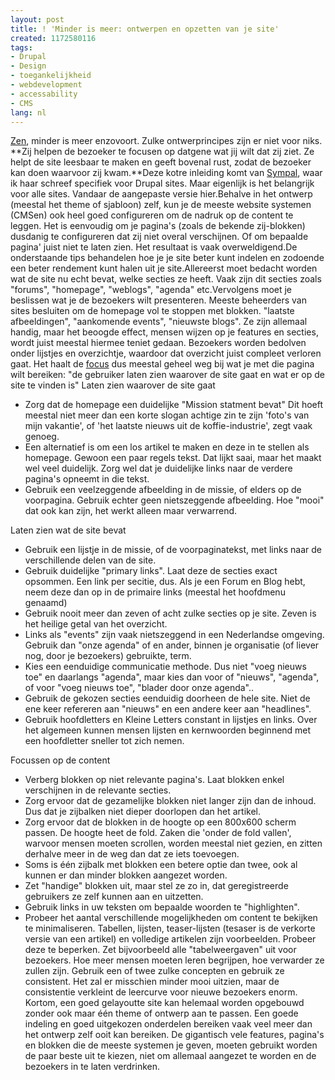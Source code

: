```yaml
---
layout: post
title: ! 'Minder is meer: ontwerpen en opzetten van je site'
created: 1172580116
tags:
- Drupal
- Design
- toegankelijkheid
- webdevelopment
- accessability
- CMS
lang: nl
---
```

[Zen](http://www.csszengarden.com/), minder is meer enzovoort. Zulke ontwerprincipes zijn er niet voor niks. **Zij helpen de bezoeker te focusen op datgene wat jij wilt dat zij ziet. Ze helpt de site leesbaar te maken en geeft bovenal rust, zodat de bezoeker kan doen waarvoor zij kwam.**Deze kotre inleiding komt van [Sympal](http://help.sympal.nl/minder_is_meer_ontwerpen_en_opzetten_van_je_site), waar ik haar schreef specifiek voor Drupal sites. Maar eigenlijk is het belangrijk voor alle sites. Vandaar de aangepaste versie hier.Behalve in het ontwerp (meestal het theme of sjabloon) zelf, kun je de meeste website systemen (CMSen) ook heel goed configureren om de nadruk op de content te leggen. Het is eenvoudig om je pagina's (zoals de bekende zij-blokken) dusdanig te configureren dat zij niet overal verschijnen. Of om bepaalde pagina' juist niet te laten zien. Het resultaat is vaak overweldigend.<!--break-->De onderstaande tips behandelen hoe je je site beter kunt indelen en zodoende een beter rendement kunt halen uit je site.Allereerst moet bedacht worden wat de site nu echt bevat, welke secties ze heeft. Vaak zijn dit secties zoals "forums", "homepage", "weblogs", "agenda" etc.Vervolgens moet je beslissen wat je de bezoekers wilt presenteren. Meeste beheerders van sites besluiten om de homepage vol te stoppen met blokken. "laatste afbeeldingen", "aankomende events", "nieuwste blogs". Ze zijn allemaal handig, maar het beoogde effect, mensen wijzen op je features en secties, wordt juist meestal hiermee teniet gedaan. Bezoekers worden bedolven onder lijstjes en overzichtje, waardoor dat overzicht juist compleet verloren gaat. Het haalt de [focus](http://bler.webschuur.com/wat_vinden_wij_over_watvindenwijover_nl) dus meestal geheel weg bij wat je met die pagina wilt bereiken: "de gebruiker laten zien waarover de site gaat en wat er op de site te vinden is"
Laten zien waarover de site gaat
- Zorg dat de homepage een duidelijke "Mission statment bevat" Dit hoeft meestal niet meer dan een korte slogan achtige zin te zijn 'foto's van mijn vakantie', of 'het laatste nieuws uit de koffie-industrie', zegt vaak genoeg.
- Een alternatief is om een los artikel te maken en deze in te stellen als homepage. Gewoon een paar regels tekst. Dat lijkt saai, maar het maakt wel veel duidelijk. Zorg wel dat je duidelijke links naar de verdere pagina's opneemt in die tekst.
- Gebruik een veelzeggende afbeelding in de missie, of elders op de voorpagina. Gebruik echter geen nietszeggende afbeelding. Hoe "mooi" dat ook kan zijn, het werkt alleen maar verwarrend.

Laten zien wat de site bevat
- Gebruik een lijstje in de missie, of de voorpaginatekst, met links naar de verschillende delen van de site.
- Gebruik duidelijke "primary links". Laat deze de secties exact opsommen. Een link per secitie, dus. Als je een Forum en Blog hebt, neem deze dan op in de primaire links (meestal het hoofdmenu genaamd)
- Gebruik nooit meer dan zeven of acht zulke secties op je site. Zeven is het heilige getal van het overzicht.
- Links als "events" zijn vaak nietszeggend in een Nederlandse omgeving. Gebruik dan "onze agenda" of en ander, binnen je organisatie (of liever nog, door je bezoekers) gebruikte, term.
- Kies een eenduidige communicatie methode. Dus niet "voeg nieuws toe" en daarlangs "agenda", maar kies dan voor of "nieuws", "agenda", of voor "voeg nieuws toe", "blader door onze agenda"..
- Gebruik de gekozen secties eenduidig doorheen de hele site. Niet de ene keer refereren aan "nieuws" en een andere keer aan "headlines".
- Gebruik hoofdletters en Kleine Letters constant in lijstjes en links. Over het algemeen kunnen mensen lijsten en kernwoorden beginnend met een hoofdletter sneller tot zich nemen.

Focussen op de content
- Verberg blokken op niet relevante pagina's. Laat blokken enkel verschijnen in de relevante secties. 
- Zorg ervoor dat de gezamelijke blokken niet langer zijn dan de inhoud. Dus dat je zijbalken niet dieper doorlopen dan het artikel.
- Zorg ervoor dat de blokken in de hoogte op een 800x600 scherm passen. De hoogte heet de fold. Zaken die 'onder de fold vallen', warvoor mensen moeten scrollen, worden meestal niet gezien, en zitten derhalve meer in de weg dan dat ze iets toevoegen.
- Soms is één zijbalk met blokken een betere optie dan twee, ook al kunnen er dan minder blokken aangezet worden.
- Zet "handige" blokken uit, maar stel ze zo in, dat geregistreerde gebruikers ze zelf kunnen aan en uitzetten.
- Gebruik links in uw teksten om bepaalde woorden te "highlighten".
- Probeer het aantal verschillende mogelijkheden om content te bekijken te minimaliseren. Tabellen, lijsten, teaser-lijsten (tesaser is de verkorte versie van een artikel) en volledige artikelen zijn voorbeelden. Probeer deze te beperken. Zet bijvoorbeeld alle "tabelweergaven" uit voor bezoekers. Hoe meer mensen moeten leren begrijpen, hoe verwarder ze zullen zijn. Gebruik een of twee zulke concepten en gebruik ze consistent. Het zal er misschien minder mooi uitzien, maar de consistentie verkleint de leercurve voor nieuwe bezoekers enorm.
Kortom, een goed gelayoutte site kan helemaal worden opgebouwd zonder ook maar één theme of ontwerp aan te passen. Een goede indeling en goed uitgekozen onderdelen bereiken vaak veel meer dan het ontwerp zelf ooit kan bereiken. De gigantisch vele features, pagina's en blokken die de meeste systemen je geven, moeten gebruikt worden de paar beste uit te kiezen, niet om allemaal aangezet te worden en de bezoekers in te laten verdrinken.
